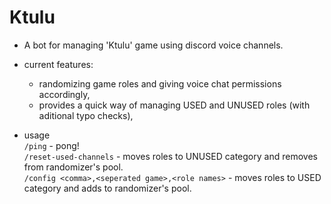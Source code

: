 # Ktulu

- A bot for managing 'Ktulu' game using discord voice channels.

- current features:
  - randomizing game roles and giving voice chat permissions accordingly,
  - provides a quick way of managing USED and UNUSED roles (with aditional typo checks),

- usage <br>
  `/ping` - pong! <br>
  `/reset-used-channels` - moves roles to UNUSED category and removes from randomizer's pool. <br>
  `/config <comma>,<seperated game>,<role names>` - moves roles to USED category and adds to randomizer's pool. <br>
